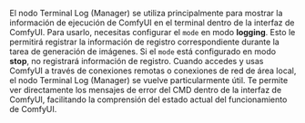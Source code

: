 El nodo Terminal Log (Manager) se utiliza principalmente para mostrar la información de ejecución de ComfyUI en el terminal dentro de la interfaz de ComfyUI. Para usarlo, necesitas configurar el `mode` en modo **logging**. Esto le permitirá registrar la información de registro correspondiente durante la tarea de generación de imágenes. Si el `mode` está configurado en modo **stop**, no registrará información de registro. Cuando accedes y usas ComfyUI a través de conexiones remotas o conexiones de red de área local, el nodo Terminal Log (Manager) se vuelve particularmente útil. Te permite ver directamente los mensajes de error del CMD dentro de la interfaz de ComfyUI, facilitando la comprensión del estado actual del funcionamiento de ComfyUI.